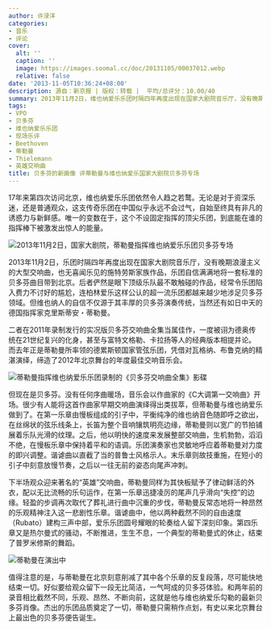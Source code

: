 ```yaml
---
author: 许渌洋
categories:
- 音乐
- 评论
cover:
  alt: ''
  caption: ''
  image: https://images.soomal.cc/doc/20131105/00037012.webp
  relative: false
date: '2013-11-05T10:36:24+08:00'
description: 源自：新京报 | 版权：转载 |  平均/总评分：10.00/40
summary: 2013年11月2日，维也纳爱乐乐团时隔四年再度出现在国家大剧院音乐厅，没有晚期浪漫主义的大型交响曲，也无喜闻乐见的施特劳斯家族作品，乐团自信满满地将一套标准的贝多芬曲目带到北京。后者俨然是眼下顶级乐队最不敢触碰的作品，经常令乐团陷入费力不讨好的尴尬，连柏林爱乐这样公认的超一流乐团都越来越少地涉足贝多芬领域……
tags:
- VPO
- 贝多芬
- 维也纳爱乐乐团
- 现场乐评
- Beethoven
- 蒂勒曼
- Thielemann
- 英雄交响曲
title: 贝多芬的新画像 评蒂勒曼与维也纳爱乐国家大剧院贝多芬专场
---
```


17年来第四次访问北京，维也纳爱乐乐团依然令人趋之若鹜。无论是对于资深乐迷，还是普通观众，这支传奇乐团在中国似乎永远不会过气，自始至终具有非凡的诱惑力与新鲜感。唯一的变数在于，这个不设固定指挥的顶尖乐团，到底能在谁的指挥棒下被激发出惊人的能量。

![2013年11月2日，国家大剧院，蒂勒曼指挥维也纳爱乐乐团贝多芬专场](https://images.soomal.cc/doc/20131105/00037010.webp)





2013年11月2日，乐团时隔四年再度出现在国家大剧院音乐厅，没有晚期浪漫主义的大型交响曲，也无喜闻乐见的施特劳斯家族作品，乐团自信满满地将一套标准的贝多芬曲目带到北京。后者俨然是眼下顶级乐队最不敢触碰的作品，经常令乐团陷入费力不讨好的尴尬，连柏林爱乐这样公认的超一流乐团都越来越少地涉足贝多芬领域。但维也纳人的自信不仅源于其丰厚的贝多芬演奏传统，当然还有如日中天的德国指挥家克里斯蒂安・蒂勒曼。

二者在2011年录制发行的实况版贝多芬交响曲全集当属佳作，一度被诩为德奥传统在21世纪复兴的化身，甚至与富特文格勒、卡拉扬等人的经典版本相提并论。而去年正是蒂勒曼所率领的德累斯顿国家管弦乐团，凭借对瓦格纳、布鲁克纳的精湛演绎，缔造了2012年北京舞台的年度最佳交响音乐会。

![蒂勒曼指挥维也纳爱乐乐团录制的《贝多芬交响曲全集》影碟](https://images.soomal.cc/doc/20131105/00037009.webp)





但现在是贝多芬。没有任何序曲暖场，音乐会以作曲家的《C大调第一交响曲》开场。很少有人能将这首作曲家早期交响曲演绎得出类拔萃，但蒂勒曼与维也纳爱乐做到了。在第一乐章由慢板组成的引子中，平衡纯净的维也纳音色随即呼之欲出，在丝绵状的弦乐线条上，长笛为整个音响镶筑明亮边缘，蒂勒曼则以宽广的节拍铺展着乐队光滑的纹理。之后，他以明快的速度来发展整部交响曲，生机勃勃，滔滔不绝，在慢板乐章中保持着平和的语调。乐团演奏家也灵敏地呼应着蒂勒曼对力度的即兴调整。谐谑曲以直截了当的普鲁士风格示人。末乐章则故技重施，在短小的引子中刻意放慢节奏，之后以一往无前的姿态向尾声冲刺。

下半场观众迎来著名的“英雄”交响曲，蒂勒曼同样为其快板赋予了律动鲜活的外衣，配以无比流畅的乐句运作，在第一乐章迅捷凌厉的尾声几乎滑向“失控”的边缘。轻盈的步调再次取代了葬礼进行曲中沉重的步伐，蒂勒曼反常态地将一种昂然的乐观精神注入这一悲剧性乐章。谐谑曲中，他以两种截然不同的自由速度（Rubato）建构三声中部，爱乐乐团圆号耀眼的轮奏给人留下深刻印象。第四乐章又是热尔曼式的骚动，不断推进，生生不息，一个典型的蒂勒曼式的休止，结束了普罗米修斯的舞蹈。

![蒂勒曼在演出中](https://images.soomal.cc/doc/20131105/00037011.webp)





值得注意的是，与蒂勒曼在北京刻意削减了其中各个乐章的反复段落，尽可能快地结束一切。好似要给观众留下一段无比简洁，一气呵成的贝多芬体验。和两年前的录音相比截然不同，乐观、昂然、不断向前，这就是他与维也纳爱乐勾勒的最新贝多芬肖像。杰出的乐团品质奠定了一切，蒂勒曼只需稍作点划，有史以来北京舞台上最出色的贝多芬便告诞生。